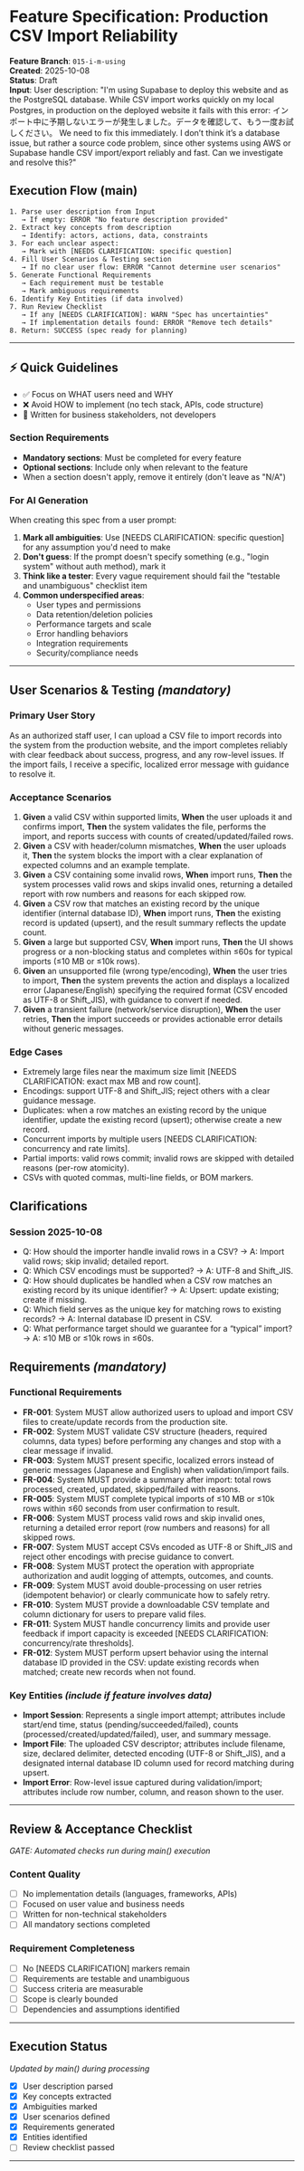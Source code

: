 # Feature Specification: Production CSV Import Reliability

**Feature Branch**: `015-i-m-using`  
**Created**: 2025-10-08  
**Status**: Draft  
**Input**: User description: "I'm using Supabase to deploy this website and as the PostgreSQL database. While CSV import works quickly on my local Postgres, in production on the deployed website it fails with this error: インポート中に予期しないエラーが発生しました。データを確認して、もう一度お試しください。 We need to fix this immediately. I don’t think it’s a database issue, but rather a source code problem, since other systems using AWS or Supabase handle CSV import/export reliably and fast. Can we investigate and resolve this?"

## Execution Flow (main)
```
1. Parse user description from Input
   → If empty: ERROR "No feature description provided"
2. Extract key concepts from description
   → Identify: actors, actions, data, constraints
3. For each unclear aspect:
   → Mark with [NEEDS CLARIFICATION: specific question]
4. Fill User Scenarios & Testing section
   → If no clear user flow: ERROR "Cannot determine user scenarios"
5. Generate Functional Requirements
   → Each requirement must be testable
   → Mark ambiguous requirements
6. Identify Key Entities (if data involved)
7. Run Review Checklist
   → If any [NEEDS CLARIFICATION]: WARN "Spec has uncertainties"
   → If implementation details found: ERROR "Remove tech details"
8. Return: SUCCESS (spec ready for planning)
```

---

## ⚡ Quick Guidelines
- ✅ Focus on WHAT users need and WHY
- ❌ Avoid HOW to implement (no tech stack, APIs, code structure)
- 👥 Written for business stakeholders, not developers

### Section Requirements
- **Mandatory sections**: Must be completed for every feature
- **Optional sections**: Include only when relevant to the feature
- When a section doesn't apply, remove it entirely (don't leave as "N/A")

### For AI Generation
When creating this spec from a user prompt:
1. **Mark all ambiguities**: Use [NEEDS CLARIFICATION: specific question] for any assumption you'd need to make
2. **Don't guess**: If the prompt doesn't specify something (e.g., "login system" without auth method), mark it
3. **Think like a tester**: Every vague requirement should fail the "testable and unambiguous" checklist item
4. **Common underspecified areas**:
   - User types and permissions
   - Data retention/deletion policies  
   - Performance targets and scale
   - Error handling behaviors
   - Integration requirements
   - Security/compliance needs

---

## User Scenarios & Testing *(mandatory)*

### Primary User Story
As an authorized staff user, I can upload a CSV file to import records into the system from the production website, and the import completes reliably with clear feedback about success, progress, and any row-level issues. If the import fails, I receive a specific, localized error message with guidance to resolve it.

### Acceptance Scenarios
1. **Given** a valid CSV within supported limits, **When** the user uploads it and confirms import, **Then** the system validates the file, performs the import, and reports success with counts of created/updated/failed rows.
2. **Given** a CSV with header/column mismatches, **When** the user uploads it, **Then** the system blocks the import with a clear explanation of expected columns and an example template.
3. **Given** a CSV containing some invalid rows, **When** import runs, **Then** the system processes valid rows and skips invalid ones, returning a detailed report with row numbers and reasons for each skipped row.
4. **Given** a CSV row that matches an existing record by the unique identifier (internal database ID), **When** import runs, **Then** the existing record is updated (upsert), and the result summary reflects the update count.
5. **Given** a large but supported CSV, **When** import runs, **Then** the UI shows progress or a non-blocking status and completes within ≤60s for typical imports (≤10 MB or ≤10k rows).
6. **Given** an unsupported file (wrong type/encoding), **When** the user tries to import, **Then** the system prevents the action and displays a localized error (Japanese/English) specifying the required format (CSV encoded as UTF-8 or Shift_JIS), with guidance to convert if needed.
7. **Given** a transient failure (network/service disruption), **When** the user retries, **Then** the import succeeds or provides actionable error details without generic messages.

### Edge Cases
- Extremely large files near the maximum size limit [NEEDS CLARIFICATION: exact max MB and row count].
- Encodings: support UTF-8 and Shift_JIS; reject others with a clear guidance message.
- Duplicates: when a row matches an existing record by the unique identifier, update the existing record (upsert); otherwise create a new record.
- Concurrent imports by multiple users [NEEDS CLARIFICATION: concurrency and rate limits].
- Partial imports: valid rows commit; invalid rows are skipped with detailed reasons (per-row atomicity).
- CSVs with quoted commas, multi-line fields, or BOM markers.

## Clarifications

### Session 2025-10-08
- Q: How should the importer handle invalid rows in a CSV? → A: Import valid rows; skip invalid; detailed report.
- Q: Which CSV encodings must be supported? → A: UTF-8 and Shift_JIS.
- Q: How should duplicates be handled when a CSV row matches an existing record by its unique identifier? → A: Upsert: update existing; create if missing.
- Q: Which field serves as the unique key for matching rows to existing records? → A: Internal database ID present in CSV.
- Q: What performance target should we guarantee for a “typical” import? → A: ≤10 MB or ≤10k rows in ≤60s.

## Requirements *(mandatory)*

### Functional Requirements
- **FR-001**: System MUST allow authorized users to upload and import CSV files to create/update records from the production site.
- **FR-002**: System MUST validate CSV structure (headers, required columns, data types) before performing any changes and stop with a clear message if invalid.
- **FR-003**: System MUST present specific, localized errors instead of generic messages (Japanese and English) when validation/import fails.
- **FR-004**: System MUST provide a summary after import: total rows processed, created, updated, skipped/failed with reasons.
- **FR-005**: System MUST complete typical imports of ≤10 MB or ≤10k rows within ≤60 seconds from user confirmation to result.
- **FR-006**: System MUST process valid rows and skip invalid ones, returning a detailed error report (row numbers and reasons) for all skipped rows.
- **FR-007**: System MUST accept CSVs encoded as UTF-8 or Shift_JIS and reject other encodings with precise guidance to convert.
- **FR-008**: System MUST protect the operation with appropriate authorization and audit logging of attempts, outcomes, and counts.
- **FR-009**: System MUST avoid double-processing on user retries (idempotent behavior) or clearly communicate how to safely retry.
- **FR-010**: System MUST provide a downloadable CSV template and column dictionary for users to prepare valid files.
- **FR-011**: System MUST handle concurrency limits and provide user feedback if import capacity is exceeded [NEEDS CLARIFICATION: concurrency/rate thresholds].
- **FR-012**: System MUST perform upsert behavior using the internal database ID provided in the CSV: update existing records when matched; create new records when not found.

### Key Entities *(include if feature involves data)*
- **Import Session**: Represents a single import attempt; attributes include start/end time, status (pending/succeeded/failed), counts (processed/created/updated/failed), user, and summary message.
- **Import File**: The uploaded CSV descriptor; attributes include filename, size, declared delimiter, detected encoding (UTF-8 or Shift_JIS), and a designated internal database ID column used for record matching during upsert.
- **Import Error**: Row-level issue captured during validation/import; attributes include row number, column, and reason shown to the user.

---

## Review & Acceptance Checklist
*GATE: Automated checks run during main() execution*

### Content Quality
- [ ] No implementation details (languages, frameworks, APIs)
- [ ] Focused on user value and business needs
- [ ] Written for non-technical stakeholders
- [ ] All mandatory sections completed

### Requirement Completeness
- [ ] No [NEEDS CLARIFICATION] markers remain
- [ ] Requirements are testable and unambiguous  
- [ ] Success criteria are measurable
- [ ] Scope is clearly bounded
- [ ] Dependencies and assumptions identified

---

## Execution Status
*Updated by main() during processing*

- [x] User description parsed
- [x] Key concepts extracted
- [x] Ambiguities marked
- [x] User scenarios defined
- [x] Requirements generated
- [x] Entities identified
- [ ] Review checklist passed

---
